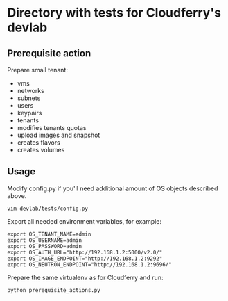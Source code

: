 Directory with tests for Cloudferry's devlab
==========

## Prerequisite action

Prepare small tenant:
- vms
- networks
- subnets
- users
- keypairs
- tenants
- modifies tenants quotas
- upload images and snapshot
- creates flavors
- creates volumes

## Usage

Modify config.py if you'll need additional amount of OS objects described above.
```
vim devlab/tests/config.py
```

Export all needed environment variables, for example:
```
export OS_TENANT_NAME=admin
export OS_USERNAME=admin
export OS_PASSWORD=admin
export OS_AUTH_URL="http://192.168.1.2:5000/v2.0/"
export OS_IMAGE_ENDPOINT="http://192.168.1.2:9292"
export OS_NEUTRON_ENDPOINT="http://192.168.1.2:9696/" 
```

Prepare the same virtualenv as for Cloudferry and run:
```
python prerequisite_actions.py
```

